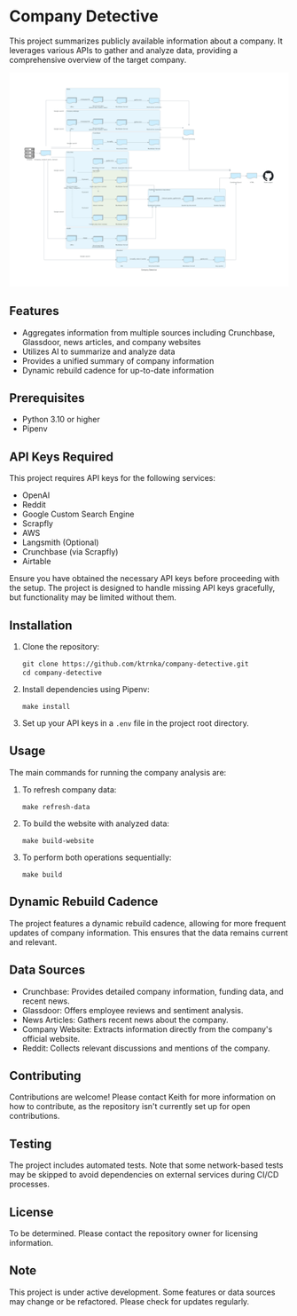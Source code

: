 # Company Detective

This project summarizes publicly available information about a company. It leverages various APIs to gather and analyze data, providing a comprehensive overview of the target company.

![System diagram](system_diagram.png)

## Features

- Aggregates information from multiple sources including Crunchbase, Glassdoor, news articles, and company websites
- Utilizes AI to summarize and analyze data
- Provides a unified summary of company information
- Dynamic rebuild cadence for up-to-date information

## Prerequisites

- Python 3.10 or higher
- Pipenv

## API Keys Required

This project requires API keys for the following services:

- OpenAI
- Reddit
- Google Custom Search Engine
- Scrapfly
- AWS
- Langsmith (Optional)
- Crunchbase (via Scrapfly)
- Airtable

Ensure you have obtained the necessary API keys before proceeding with the setup. The project is designed to handle missing API keys gracefully, but functionality may be limited without them.

## Installation

1. Clone the repository:
   ```
   git clone https://github.com/ktrnka/company-detective.git
   cd company-detective
   ```

2. Install dependencies using Pipenv:
   ```
   make install
   ```

3. Set up your API keys in a `.env` file in the project root directory.

## Usage

The main commands for running the company analysis are:

1. To refresh company data:
   ```
   make refresh-data
   ```

2. To build the website with analyzed data:
   ```
   make build-website
   ```

3. To perform both operations sequentially:
   ```
   make build
   ```

## Dynamic Rebuild Cadence

The project features a dynamic rebuild cadence, allowing for more frequent updates of company information. This ensures that the data remains current and relevant.

## Data Sources

- Crunchbase: Provides detailed company information, funding data, and recent news.
- Glassdoor: Offers employee reviews and sentiment analysis.
- News Articles: Gathers recent news about the company.
- Company Website: Extracts information directly from the company's official website.
- Reddit: Collects relevant discussions and mentions of the company.

## Contributing

Contributions are welcome! Please contact Keith for more information on how to contribute, as the repository isn't currently set up for open contributions.

## Testing

The project includes automated tests. Note that some network-based tests may be skipped to avoid dependencies on external services during CI/CD processes.

## License

To be determined. Please contact the repository owner for licensing information.

## Note

This project is under active development. Some features or data sources may change or be refactored. Please check for updates regularly.
